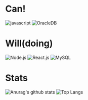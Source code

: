 <!--
**downpool/downpool** is a ✨ _special_ ✨ repository because its `README.md` (this file) appears on your GitHub profile.

Here are some ideas to get you started:

- 🔭 I’m currently working on ...
- 🌱 I’m currently learning ...
- 👯 I’m looking to collaborate on ...
- 🤔 I’m looking for help with ...
- 💬 Ask me about ...
- 📫 How to reach me: ...
- 😄 Pronouns: ...
- ⚡ Fun fact: ...
-->
# Can!
![javascript](https://img.shields.io/badge/JavaScript-white?style=for-the-badge&logo=javascript&logoColor=F7DF1E)
![OracleDB](https://img.shields.io/badge/OracleDB-white?style=for-the-badge&logo=Oracle&logoColor=F80000)

# Will(doing)
![Node.js](https://img.shields.io/badge/Node.js-white?style=for-the-badge&logo=Node.js&logoColor=339933)
![React.js](https://img.shields.io/badge/React.js-white?style=for-the-badge&logo=React&logoColor=61DAFB)
![MySQL](https://img.shields.io/badge/MySQL-white?style=for-the-badge&logo=MySQL&logoColor=4479A1)

# Stats
![Anurag's github stats](https://github-readme-stats.vercel.app/api?username=downpool&hide=contribs,prs&show_icons=true)
![Top Langs](https://github-readme-stats.vercel.app/api/top-langs/?username=downpool)

